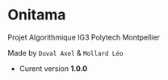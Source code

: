 # Onitama
Projet Algorithmique IG3 Polytech Montpellier

Made by `Duval Axel` & `Mollard Léo`

- Curent version **1.0.0**
